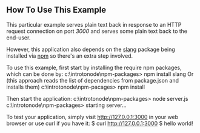 How To Use This Example
--------

This particular example serves plain text back in response to an HTTP request
connection on port *3000* and serves some plain text back to the end-user.

However, this application also depends on the [slang](https://github.com/devongovett/slang) package being installed via [npm](http://npmjs.org/ "Node Package Manager") so there's an extra step involved.

To use this example, first start by installing the require npm packages, which can be done by:
    c:\introtonode\npm-packages> npm install slang
Or (this approach reads the list of dependencies from package.json and installs them)
    c:\introtonode\npm-pacages> npm install

Then start the application:
    c:\introtonode\npm-packages> node server.js
    c:\introtonode\npm-packages> starting server...

To test your application, simply visit http://127.0.0.1:3000 in your web browser or use curl if you have it:
    $ curl http://127.0.0.1:3000
    $ hello world!